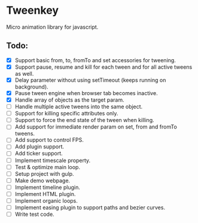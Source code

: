 # Tweenkey
Micro animation library for javascript.

## Todo:
- [x] Support basic from, to, fromTo and set accessories for tweening.
- [x] Support pause, resume and kill for each tween and for all active tweens as well.
- [x] Delay parameter without using setTimeout (keeps running on background).
- [x] Pause tween engine when browser tab becomes inactive.
- [x] Handle array of objects as the target param.
- [ ] Handle multiple active tweens into the same object.
- [ ] Support for killing specific attributes only.
- [ ] Support to force the end state of the tween when killing.
- [ ] Add support for immediate render param on set, from and fromTo tweens.
- [ ] Add support to control FPS.
- [ ] Add plugin support.
- [ ] Add ticker support.
- [ ] Implement timescale property.
- [ ] Test & optimize main loop.
- [ ] Setup project with gulp.
- [ ] Make demo webpage.
- [ ] Implement timeline plugin.
- [ ] Implement HTML plugin.
- [ ] Implement organic loops.
- [ ] Implement easing plugin to support paths and bezier curves.
- [ ] Write test code.